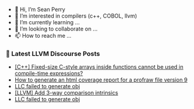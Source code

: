 - 👋 Hi, I’m Sean Perry
- 👀 I’m interested in compilers (c++, COBOL, llvm)
- 🌱 I’m currently learning ...
- 💞️ I’m looking to collaborate on ...
- 📫 How to reach me ...

<!---
s66perry/s66perry is a ✨ special ✨ repository because its `README.md` (this file) appears on your GitHub profile.
You can click the Preview link to take a look at your changes.
--->
### 📕 Latest LLVM Discourse Posts

<!-- DISCOURSE-LLVM:START -->
- [[C++] Fixed-size C-style arrays inside functions cannot be used in compile-time expressions?](https://discourse.llvm.org/t/c-fixed-size-c-style-arrays-inside-functions-cannot-be-used-in-compile-time-expressions/76985#post_2)
- [How to generate an html coverage report for a profraw file version 9](https://discourse.llvm.org/t/how-to-generate-an-html-coverage-report-for-a-profraw-file-version-9/77058#post_1)
- [LLC failed to generate obj](https://discourse.llvm.org/t/llc-failed-to-generate-obj/77057#post_3)
- [[LLVM] Add 3-way comparison intrinsics](https://discourse.llvm.org/t/llvm-add-3-way-comparison-intrinsics/76807#post_7)
- [LLC failed to generate obj](https://discourse.llvm.org/t/llc-failed-to-generate-obj/77057#post_2)
<!-- DISCOURSE-LLVM:END -->
